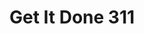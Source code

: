 ---
schema: default
title: Get It Done 311
organization: Performance & Analytics
notes: 311 Data
date_issued: '2017-02-13'
date_modified: '2017-02-16'
license: ''
maintainer: City of San Diego
maintainer_email: data@sandiego.gov
---